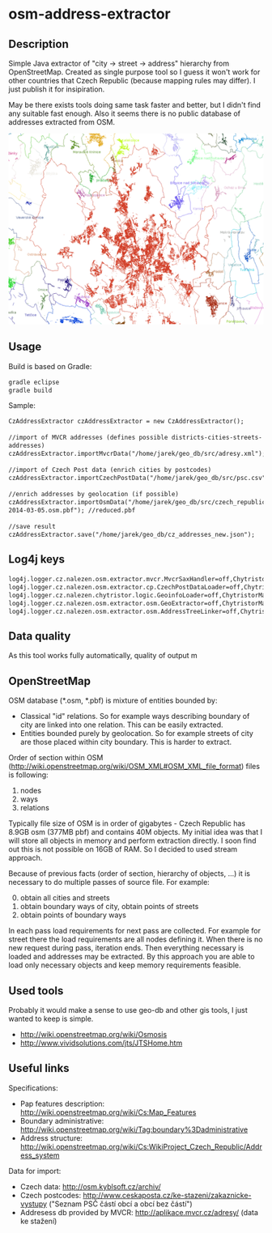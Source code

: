 # osm-address-extractor

## Description

Simple Java extractor of "city -> street -> address" hierarchy from OpenStreetMap. Created as single purpose tool so I guess it won't work for other countries that Czech Republic (because mapping rules may differ). I just publish it for insipiration.

May be there exists tools doing same task faster and better, but I didn't find any suitable fast enough. Also it seems there is no public database of addresses extracted from OSM.

![Sample visualization](/sample_vis.png "Sample visualization")

## Usage

Build is based on Gradle:
```
gradle eclipse
gradle build
```

Sample:

```
CzAddressExtractor czAddressExtractor = new CzAddressExtractor();

//import of MVCR addresses (defines possible districts-cities-streets-addresses)
czAddressExtractor.importMvcrData("/home/jarek/geo_db/src/adresy.xml");
		
//import of Czech Post data (enrich cities by postcodes)
czAddressExtractor.importCzechPostData("/home/jarek/geo_db/src/psc.csv");
		
//enrich addresses by geolocation (if possible)
czAddressExtractor.importOsmData("/home/jarek/geo_db/src/czech_republic-2014-03-05.osm.pbf"); //reduced.pbf
		
//save result
czAddressExtractor.save("/home/jarek/geo_db/cz_addresses_new.json");

```
## Log4j keys

```
log4j.logger.cz.nalezen.osm.extractor.mvcr.MvcrSaxHandler=off,ChytristorMain
log4j.logger.cz.nalezen.osm.extractor.cp.CzechPostDataLoader=off,ChytristorMain
log4j.logger.cz.nalezen.chytristor.logic.GeoinfoLoader=off,ChytristorMain
log4j.logger.cz.nalezen.osm.extractor.osm.GeoExtractor=off,ChytristorMain
log4j.logger.cz.nalezen.osm.extractor.osm.AddressTreeLinker=off,ChytristorMain
```

## Data quality

As this tool works fully automatically, quality of output m


## OpenStreetMap

OSM database (*.osm, *.pbf) is mixture of entities bounded by:
* Classical "id" relations. So for example ways describing boundary of city are linked into one relation. This can be easily extracted.
* Entities bounded purely by geolocation. So for example streets of city are those placed within city boundary. This is harder to extract.

Order of section within OSM (http://wiki.openstreetmap.org/wiki/OSM_XML#OSM_XML_file_format) files is following:

1. nodes
2. ways
3. relations

Typically file size of OSM is in order of gigabytes - Czech Republic has 8.9GB osm (377MB pbf) and contains 40M objects. My initial idea was that I will store all objects in memory and perform extraction directly. I soon find out this is not possible on 16GB of RAM. So I decided to used stream approach.

Because of previous facts (order of section, hierarchy of objects, ...) it is necessary to do multiple passes of source file. For example:

0. obtain all cities and streets
1. obtain boundary ways of city, obtain points of streets
2. obtain points of boundary ways

In each pass load requirements for next pass are collected. For example for street there the load requirements are all nodes defining it. When there is no new request during pass, iteration ends. Then everything necessary is loaded and addresses may be extracted. By this approach you are able to load only necessary objects and keep memory requirements feasible.

## Used tools

Probably it would make a sense to use geo-db and other gis tools, I just wanted to keep is simple.

* http://wiki.openstreetmap.org/wiki/Osmosis
* http://www.vividsolutions.com/jts/JTSHome.htm

## Useful links

Specifications:
* Pap features description: http://wiki.openstreetmap.org/wiki/Cs:Map_Features
* Boundary administrative: http://wiki.openstreetmap.org/wiki/Tag:boundary%3Dadministrative
* Address structure: http://wiki.openstreetmap.org/wiki/Cs:WikiProject_Czech_Republic/Address_system

Data for import:
* Czech data: http://osm.kyblsoft.cz/archiv/
* Czech postcodes: http://www.ceskaposta.cz/ke-stazeni/zakaznicke-vystupy ("Seznam PSČ částí obcí a obcí bez částí")
* Addresess db provided by MVCR: http://aplikace.mvcr.cz/adresy/ (data ke stažení)
